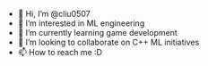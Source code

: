 - 👋 Hi, I’m @cliu0507
- 👀 I’m interested in ML engineering
- 🌱 I’m currently learning game development
- 💞️ I’m looking to collaborate on C++ ML initiatives
- 📫 How to reach me :D

<!---
cliu0507/cliu0507 is a ✨ special ✨ repository because its `README.md` (this file) appears on your GitHub profile.
You can click the Preview link to take a look at your changes.
--->
